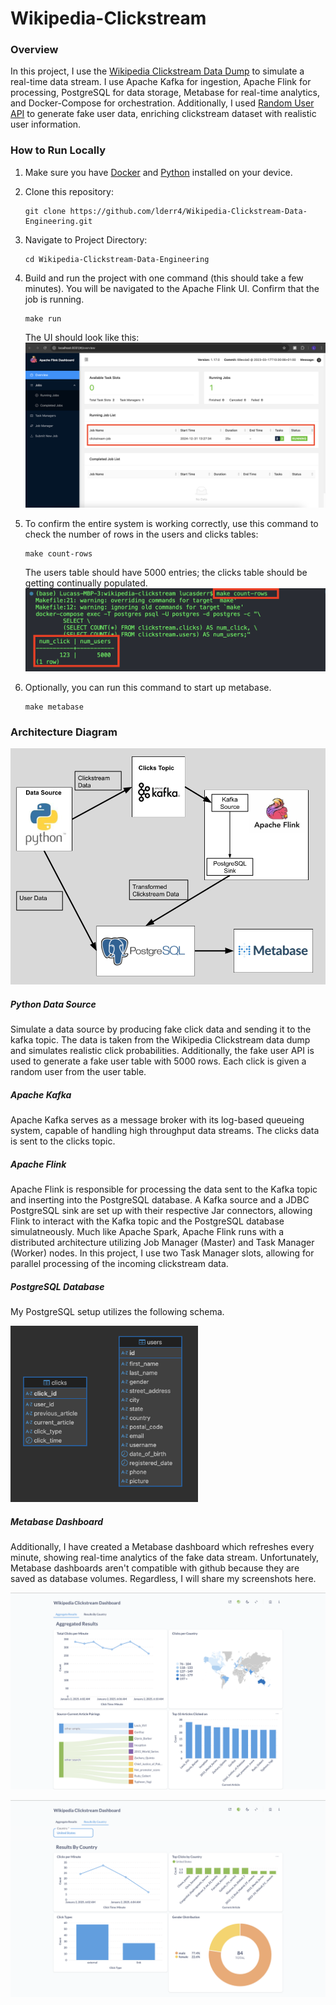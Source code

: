 # Wikipedia-Clickstream

### Overview
In this project, I use the [Wikipedia Clickstream Data Dump](https://dumps.wikimedia.org/other/clickstream/) to simulate a real-time data stream. I use Apache Kafka for ingestion, Apache Flink for processing, PostgreSQL for data storage, Metabase for real-time analytics, and Docker-Compose for orchestration. Additionally, I used [Random User API](https://randomuser.me/) to generate fake user data, enriching clickstream dataset with realistic user information.

### How to Run Locally
1. Make sure you have [Docker](https://docs.docker.com/engine/install/) and [Python](https://www.python.org/downloads/) installed on your device.
2. Clone this repository:
   ```
   git clone https://github.com/lderr4/Wikipedia-Clickstream-Data-Engineering.git
   ```
3. Navigate to Project Directory:
   ```
   cd Wikipedia-Clickstream-Data-Engineering
   ```
4. Build and run the project with one command (this should take a few minutes). You will be navigated to the Apache Flink UI. Confirm that the job is running.
   ```
   make run
   ```
   The UI should look like this:
   ![flink ui screenshot](https://github.com/lderr4/Wikipedia-Clickstream-Data-Engineering/blob/main/assets/images/flinkui.png)
 
5. To confirm the entire system is working correctly, use this command to check the number of rows in the users and clicks tables:
   ```
   make count-rows
   ```
   The users table should have 5000 entries; the clicks table should be getting continually populated.
   ![count rows command](https://github.com/lderr4/Wikipedia-Clickstream-Data-Engineering/blob/main/assets/images/countrows.png)
6. Optionally, you can run this command to start up metabase.
   ```
   make metabase
   ```
### Architecture Diagram
![Architecture Diagram](https://github.com/lderr4/Wikipedia-Clickstream-Data-Engineering/blob/main/assets/images/architecture.png)
##### Python Data Source
Simulate a data source by producing fake click data and sending it to the kafka topic. The data is taken from the Wikipedia Clickstream data dump and simulates realistic click probabilities. Additionally, the fake user API is used to generate a fake user table with 5000 rows. Each click is given a random user from the user table.
##### Apache Kafka
Apache Kafka serves as a message broker with its log-based queueing system, capable of handling high throughput data streams. The clicks data is sent to the clicks topic.
##### Apache Flink
Apache Flink is responsible for processing the data sent to the Kafka topic and inserting into the PostgreSQL database. A Kafka source and a JDBC PostgreSQL sink are set up with their respective Jar connectors, allowing Flink to interact with the Kafka topic and the PostgreSQL database simulatneously. Much like Apache Spark, Apache Flink runs with a distributed architecture utilizing Job Manager (Master) and Task Manager (Worker) nodes. In this project, I use two Task Manager slots, allowing for parallel processing of the incoming clickstream data.

##### PostgreSQL Database
My PostgreSQL setup utilizes the following schema.

<img src="https://github.com/lderr4/Wikipedia-Clickstream-Data-Engineering/blob/main/assets/images/erdiagram.png" alt="Entity Relationship Diagram" width="300"/>

##### Metabase Dashboard
Additionally, I have created a Metabase dashboard which refreshes every minute, showing real-time analytics of the fake data stream. Unfortunately, Metabase dashboards aren't compatible with github because they are saved as database volumes. Regardless, I will share my screenshots here.

![dashboard1](https://github.com/lderr4/Wikipedia-Clickstream-Data-Engineering/blob/main/assets/images/dashboard1.png)

![dashboard2](https://github.com/lderr4/Wikipedia-Clickstream-Data-Engineering/blob/main/assets/images/dashboard2.png)
